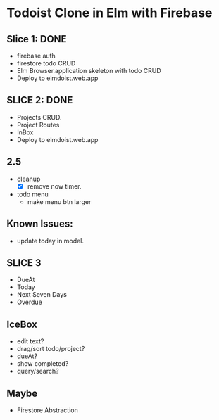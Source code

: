 # Todoist Clone in Elm with Firebase

## Slice 1: DONE

- firebase auth
- firestore todo CRUD
- Elm Browser.application skeleton with todo CRUD
- Deploy to elmdoist.web.app

## SLICE 2: DONE

- Projects CRUD.
- Project Routes
- InBox
- Deploy to elmdoist.web.app

## 2.5

- cleanup
  - [x] remove now timer.
- todo menu
    - make menu btn larger
  

## Known Issues:

- update today in model.

## SLICE 3

- DueAt
- Today
- Next Seven Days
- Overdue

## IceBox

- edit text?
- drag/sort todo/project?
- dueAt?
- show completed?
- query/search?

## Maybe

- Firestore Abstraction
